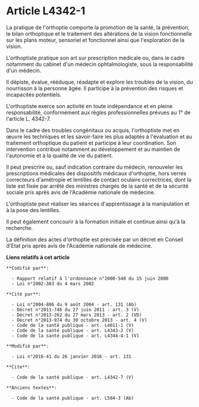 # Article L4342-1

La pratique de l'orthoptie comporte la promotion de la santé, la prévention, le bilan orthoptique et le traitement des
altérations de la vision fonctionnelle sur les plans moteur, sensoriel et fonctionnel ainsi que l'exploration de la vision. 

L'orthoptiste pratique son art sur prescription médicale ou, dans le cadre notamment du cabinet d'un médecin ophtalmologiste,
sous la responsabilité d'un médecin. 

Il dépiste, évalue, rééduque, réadapte et explore les troubles de la vision, du nourrisson à la personne âgée. Il participe à
la prévention des risques et incapacités potentiels. 

L'orthoptiste exerce son activité en toute indépendance et en pleine responsabilité, conformément aux règles professionnelles
prévues au 1° de l'article L. 4342-7. 

Dans le cadre des troubles congénitaux ou acquis, l'orthoptiste met en œuvre les techniques et les savoir-faire les plus
adaptés à l'évaluation et au traitement orthoptique du patient et participe à leur coordination. Son intervention contribue
notamment au développement et au maintien de l'autonomie et à la qualité de vie du patient. 

Il peut prescrire ou, sauf indication contraire du médecin, renouveler les prescriptions médicales des dispositifs médicaux
d'orthoptie, hors verres correcteurs d'amétropie et lentilles de contact oculaire correctrices, dont la liste est fixée par
arrêté des ministres chargés de la santé et de la sécurité sociale pris après avis de l'Académie nationale de médecine. 

L'orthoptiste peut réaliser les séances d'apprentissage à la manipulation et à la pose des lentilles. 

Il peut également concourir à la formation initiale et continue ainsi qu'à la recherche. 

La définition des actes d'orthoptie est précisée par un décret en Conseil d'Etat pris après avis de l'Académie nationale de
médecine.

**Liens relatifs à cet article**

	**Codifié par**:

	  - Rapport relatif à l'ordonnance n°2000-548 du 15 juin 2000
	  - Loi n°2002-303 du 4 mars 2002

	**Cité par**:

	  - Loi n°2004-806 du 9 août 2004 - art. 131 (Ab)
	  - Décret n°2011-746 du 27 juin 2011 - art. 3 (V)
	  - Décret n°2013-262 du 27 mars 2013 - art. 2 (VD)
	  - Décret n°2013-974 du 30 octobre 2013 - art. 4 (V)
	  - Code de la santé publique - art. L4011-1 (V)
	  - Code de la santé publique - art. L4343-2 (V)
	  - Code de la santé publique - art. L4344-4-1 (V)

	**Modifié par**:

	  - Loi n°2016-41 du 26 janvier 2016 - art. 131

	**Cite**:

	  - Code de la santé publique - art. L4342-7 (V)

	**Anciens textes**:

	  - Code de la santé publique - art. L504-3 (Ab)
